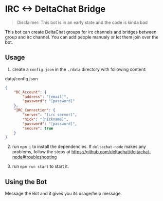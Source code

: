 # **IRC <-> DeltaChat** Bridge

> Disclaimer: This bot is in an early state and the code is kinda bad

This bot can create DeltaChat groups for irc channels and bridges between group and irc channel. You can add people manualy or let them join over the bot.
## Usage

1. create a `config.json` in the `./data` directory with following content: 

data/config.json
```json
{
    "DC_Account": {
        "address": "[email]",
        "password": "[password]"
    },
    "IRC_Connection": {
        "server": "[irc server]",
        "nick": "[nickname]",
        "password": "[password]",
        "secure": true
    }
}
```
2. run `npm i` to install the dependencies. If `deltachat-node` makes any problems, follow the steps at https://github.com/deltachat/deltachat-node#troubleshooting

3. run `npm run start` to start it.



## Using the Bot

Message the Bot and it gives you its usage/help message.